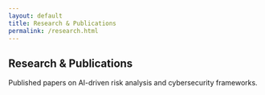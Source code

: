 ```yaml
---
layout: default
title: Research & Publications
permalink: /research.html
---
```


## Research & Publications
Published papers on AI-driven risk analysis and cybersecurity frameworks.

